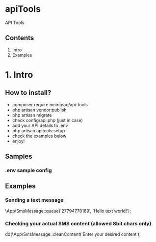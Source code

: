 # apiTools
API Tools

## Contents
1. Intro
2. Examples

# 1. Intro

## How to install?

- composer require nmirceac/api-tools
- php artisan vendor:publish
- php artisan migrate
- check config/api.php (just in case)
- add your API details to .env
- php artisan apitools:setup
- check the examples below
- enjoy! 

## Samples

### .env sample config


## Examples

### Sending a text message

\App\SmsMessage::queue('27794770189', 'Hello text world!');

### Checking your actual SMS content (allowed 8bit chars only)

dd(\App\SmsMessage::cleanContent('Enter your desired content');


